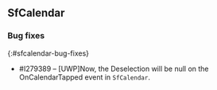 ## SfCalendar

### Bug fixes
{:#sfcalendar-bug-fixes}

* \#I279389 – [UWP]Now, the Deselection will be null on the OnCalendarTapped event in `SfCalendar`.